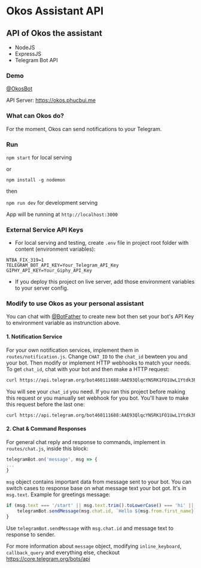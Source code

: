 # Okos Assistant API
## API of Okos the assistant
* NodeJS
* ExpressJS
* Telegram Bot API

### Demo
[@OkosBot](https://t.me/OkosBot)

API Server: https://okos.phucbui.me

### What can Okos do?
For the moment, Okos can send notifications to your Telegram. 

### Run
`npm start` for local serving

or

`npm install -g nodemon`

then

`npm run dev` for development serving

App will be running at `http://localhost:3000`

### External Service API Keys
- For local serving and testing, create `.env` file in project root folder with content (environment variables):
```
NTBA_FIX_319=1
TELEGRAM_BOT_API_KEY=Your_Telegram_API_Key
GIPHY_API_KEY=Your_Giphy_API_Key
```

- If you deploy this project on live server, add those environment variables to your server config.

### Modify to use Okos as your personal assistant
You can chat with [@BotFather](https://t.me/BotFather) to create new bot then set your bot's API Key to environment variable as instrunction above.

#### 1. Notification Service
For your own notification services, implement them in `routes/notification.js`. Change `CHAT_ID` to the `chat_id` bewteen you and your bot. Then modify or implement HTTP webhooks to match your needs.
To get `chat_id`, chat with your bot and then make a HTTP request:
```bash
curl https://api.telegram.org/bot460111688:AAE93QlqcYNSRK1FO1UwL1Ytdk3PxPFmo2U/getUpdates
```
You will see your `chat_id` you need.
If you ran this project before making this request or you manually set webhook for you bot. You'll have to make this request before the last one:
```bash
curl https://api.telegram.org/bot460111688:AAE93QlqcYNSRK1FO1UwL1Ytdk3PxPFmo2U/deleteWebhook
```

#### 2. Chat & Command Responses
For general chat reply and response to commands, implement in `routes/chat.js`, inside this block:
```javascript
telegramBot.on('message', msg => {
...
}
```
`msg` object contains important data from message sent to your bot. You can switch cases to response base on what message text your bot got. It's in `msg.text`. Example for greetings message:
```javascript
if (msg.text === '/start' || msg.text.trim().toLowerCase() === 'hi' || msg.text.trim().toLowerCase() === 'hello') {
    telegramBot.sendMessage(msg.chat.id, `Hello ${msg.from.first_name}`);
}
 ```
 Use `telegramBot.sendMessage` with `msg.chat.id` and message text to response to sender.
 
 For more information about `message` object, modifying `inline_keyboard`, `callback_query` and everything else, checkout https://core.telegram.org/bots/api
